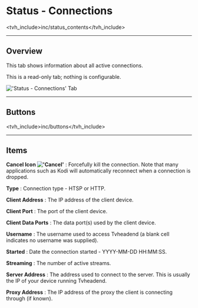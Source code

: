 # Status - Connections

<tvh_include>inc/status_contents</tvh_include>

---

## Overview

This tab shows information about all active connections.

This is a read-only tab; nothing is configurable.

!['Status - Connections' Tab](static/img/doc/status/connections.png)

---

## Buttons

<tvh_include>inc/buttons</tvh_include>

---

## Items

**Cancel Icon !['Cancel'](static/icons/cancel.png)**
: Forcefully kill the connection. Note that many applications such as Kodi will automatically reconnect when a connection is dropped.

**Type**
: Connection type - HTSP or HTTP.

**Client Address**
: The IP address of the client device.

**Client Port**
: The port of the client device.

**Client Data Ports**
: The data port(s) used by the client device.

**Username**
: The username used to access Tvheadend (a blank cell indicates no username was supplied).

**Started**
: Date the connection started - YYYY-MM-DD HH:MM:SS.

**Streaming**
: The number of active streams.

**Server Address**
: The address used to connect to the server. This is usually the IP of your device running Tvheadend.

**Proxy Address**
: The IP address of the proxy the client is connecting through (if known).
